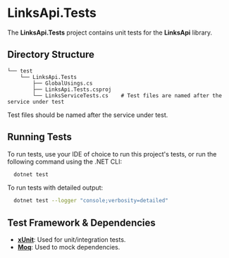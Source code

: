 # LinksApi.Tests

The **LinksApi.Tests** project contains unit tests for the **LinksApi** library.

## Directory Structure

```
└── test
    └── LinksApi.Tests
        ├── GlobalUsings.cs
        ├── LinksApi.Tests.csproj
        └── LinksServiceTests.cs    # Test files are named after the service under test
```

Test files should be named after the service under test.

## Running Tests

To run tests, use your IDE of choice to run this project's tests, or run the following command using the .NET CLI:

```bash
  dotnet test
```

To run tests with detailed output:

```bash
  dotnet test --logger "console;verbosity=detailed"
```

## Test Framework & Dependencies

- **[xUnit](https://xunit.net/)**: Used for unit/integration tests.
- **[Moq](https://github.com/devlooped/moq)**: Used to mock dependencies.


